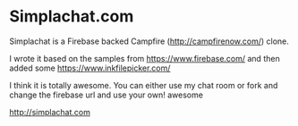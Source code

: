 Simplachat.com
==============

Simplachat is a Firebase backed Campfire (http://campfirenow.com/) clone.   

I wrote it based on the samples from https://www.firebase.com/ and then added some https://www.inkfilepicker.com/

I think it is totally awesome.  You can either use my chat room or fork and change the firebase url and use your own!   awesome

http://simplachat.com

